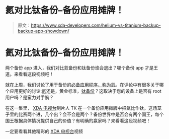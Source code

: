 # 氦对比钛备份–备份应用摊牌！

> 原文：<https://www.xda-developers.com/helium-vs-titanium-backup-backup-app-showdown/>

# 氦对比钛备份–备份应用摊牌！

两个备份 app 进入，我们对比氦备份和钛备份谁会退出？哪个备份 app 才是王道。来看看这段视频吧！

就在上周，我们讨论了用于备份的[必备应用程序，称为氦](http://www.xda-developers.com/must-have-app-review-helium-backup-without-root/)。在评论中有很多关于哪个应用更好的讨论:[氦](https://www.clockworkmod.com/carbon)还是，黄金标准，[钛备份](http://www.matrixrewriter.com/android/)？这取决于您的设备上是否有 root 用户吗？是蛮力对手腕？

在这一集里， [XDA 电视台](http://www.xda-developers.com/tag/xposed-tuesday/)制片人 TK 在一个备份应用摊牌中把氦比作钛。这场笼子里的比赛两个进，几个出？会不会是两个？备份世界中是否会有两个国王，每个国王根据具体情况提供自己的价值？有明确的赢家吗？来看看这段视频吧！

一定要看看其他精彩的 [XDA 电视台](http://www.xda-developers.com/xda-tv/ "XDA TV")视频